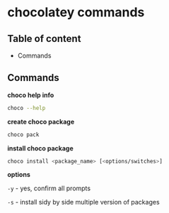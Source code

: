 # chocolatey commands

## Table of content
* Commands

## Commands

**choco help info**

```bash
choco --help
```

**create choco package**

```bash
choco pack
```

**install choco package**

```bash
choco install <package_name> [<options/switches>]
```

**options**

`-y` - yes, confirm all prompts

`-s` - install sidy by side multiple version of packages
